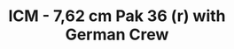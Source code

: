 ---
layout: product
title: "ICM - 7,62 cm Pak 36 (r) with German Crew"
price: "TBA" 
desc: "N/A"
img_path: "/assets/img/ICM35801.jpg"
brand: "N/A"
available: false
special_offer: false
new: false
soon: false
cat: "010000"
subcat: "013600"
subsubcat: "0N/A"
sifra: "ICM35801"
popular: false
---